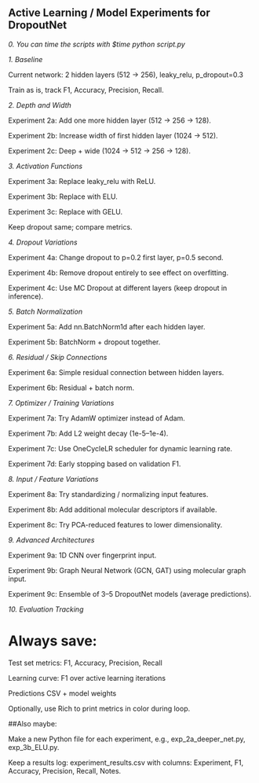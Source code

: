 ## Active Learning / Model Experiments for DropoutNet

*0. You can time the scripts with $time python script.py*


*1. Baseline*

Current network: 2 hidden layers (512 → 256), leaky_relu, p_dropout=0.3

Train as is, track F1, Accuracy, Precision, Recall.

*2. Depth and Width*

Experiment 2a: Add one more hidden layer (512 → 256 → 128).

Experiment 2b: Increase width of first hidden layer (1024 → 512).

Experiment 2c: Deep + wide (1024 → 512 → 256 → 128).

*3. Activation Functions*

Experiment 3a: Replace leaky_relu with ReLU.

Experiment 3b: Replace with ELU.

Experiment 3c: Replace with GELU.

Keep dropout same; compare metrics.

*4. Dropout Variations*

Experiment 4a: Change dropout to p=0.2 first layer, p=0.5 second.

Experiment 4b: Remove dropout entirely to see effect on overfitting.

Experiment 4c: Use MC Dropout at different layers (keep dropout in inference).

*5. Batch Normalization*

Experiment 5a: Add nn.BatchNorm1d after each hidden layer.

Experiment 5b: BatchNorm + dropout together.

*6. Residual / Skip Connections*

Experiment 6a: Simple residual connection between hidden layers.

Experiment 6b: Residual + batch norm.

*7. Optimizer / Training Variations*

Experiment 7a: Try AdamW optimizer instead of Adam.

Experiment 7b: Add L2 weight decay (1e-5–1e-4).

Experiment 7c: Use OneCycleLR scheduler for dynamic learning rate.

Experiment 7d: Early stopping based on validation F1.

*8. Input / Feature Variations*

Experiment 8a: Try standardizing / normalizing input features.

Experiment 8b: Add additional molecular descriptors if available.

Experiment 8c: Try PCA-reduced features to lower dimensionality.

*9. Advanced Architectures*

Experiment 9a: 1D CNN over fingerprint input.

Experiment 9b: Graph Neural Network (GCN, GAT) using molecular graph input.

Experiment 9c: Ensemble of 3–5 DropoutNet models (average predictions).

*10. Evaluation Tracking*

# Always save:

Test set metrics: F1, Accuracy, Precision, Recall

Learning curve: F1 over active learning iterations

Predictions CSV + model weights

Optionally, use Rich to print metrics in color during loop.

##Also maybe:

Make a new Python file for each experiment, e.g., exp_2a_deeper_net.py, exp_3b_ELU.py.

Keep a results log: experiment_results.csv with columns: Experiment, F1, Accuracy, Precision, Recall, Notes.
